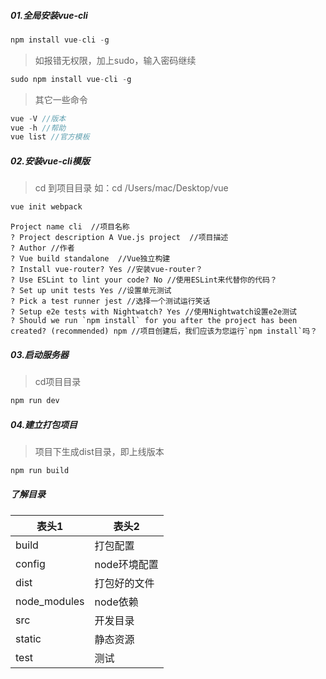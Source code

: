 ##### 01.全局安装vue-cli
```javascript
npm install vue-cli -g
```
> 如报错无权限，加上sudo，输入密码继续
```javascript
sudo npm install vue-cli -g
```
> 其它一些命令
```javascript
vue -V //版本
vue -h //帮助
vue list //官方模板
```
##### 02.安装vue-cli模版
> cd 到项目目录 如：cd /Users/mac/Desktop/vue
```javascript
vue init webpack
```

    Project name cli  //项目名称
    ? Project description A Vue.js project  //项目描述
    ? Author //作者
    ? Vue build standalone  //Vue独立构建
    ? Install vue-router? Yes //安装vue-router？
    ? Use ESLint to lint your code? No //使用ESLint来代替你的代码？
    ? Set up unit tests Yes //设置单元测试
    ? Pick a test runner jest //选择一个测试运行笑话
    ? Setup e2e tests with Nightwatch? Yes //使用Nightwatch设置e2e测试
    ? Should we run `npm install` for you after the project has been created? (recommended) npm //项目创建后，我们应该为您运行`npm install`吗？

##### 03.启动服务器
> cd项目目录
```javascript
npm run dev
```
##### 04.建立打包项目
> 项目下生成dist目录，即上线版本
```javascript
npm run build
```
##### 了解目录
表头1  | 表头2|
--------- | --------|
build  | 打包配置 |
config  | node环境配置 |
dist  | 打包好的文件 |
node_modules  | node依赖 |
src  | 开发目录 |
static  | 静态资源 |
test  | 测试 |

